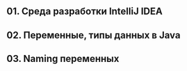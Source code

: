 ## 01. Среда разработки IntelliJ IDEA
## 02. Переменные, типы данных в Java
## 03. Naming переменных



